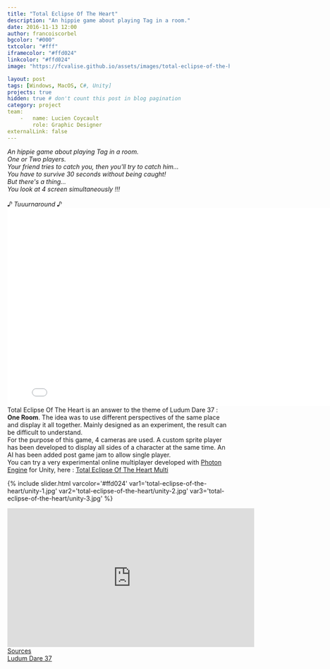 ```yaml
---
title: "Total Eclipse Of The Heart"
description: "An hippie game about playing Tag in a room."
date: 2016-11-13 12:00
author: francoiscorbel
bgcolor: "#000"
txtcolor: "#fff"
iframecolor: "#ffd024"
linkcolor: "#ffd024"
image: "https://fcvalise.github.io/assets/images/total-eclipse-of-the-heart/project.gif"

layout: post
tags: [Windows, MacOS, C#, Unity]
projects: true
hidden: true # don't count this post in blog pagination
category: project
team:
    -   name: Lucien Coycault
        role: Graphic Designer
externalLink: false
---
```

<div class="text general-margin"><i>
An hippie game about playing Tag in a room.<br>
One or Two players.<br>
Your friend tries to catch you, then you'll try to catch him...<br>
You have to survive 30 seconds without being caught!<br>
But there's a thing...<br>
You look at 4 screen simultaneously !!!<br>
<br>
♪ Tuuurnaround ♪
</i></div>

<div class="general-margin">
    <div style="text-align:center;width:100%;">
        <iframe class="unity" style="width:800px;" src="//v6p9d9t4.ssl.hwcdn.net/html/555192/TotalEclipseOfTheHeartWebGL/index.html" width="800" height="450" scrolling="no" frameborder="0"></iframe>
    </div>
</div>

<div class="text justify general-margin">
    Total Eclipse Of The Heart is an answer to the theme of Ludum Dare 37 : <strong>One Room</strong>. The idea was to use different 
    perspectives of the same place and display it all together. Mainly designed as an experiment, the result can be difficult to
    understand.
</div>

<div class="text justify general-margin">
    For the purpose of this game, 4 cameras are used. A custom sprite player has been developed to display all sides of a character at the
    same time. An AI has been added post game jam to allow single player.
</div>

<div class="text justify general-margin">
    You can try a very experimental online multiplayer developed with <a alt="www.photonengine.com" href="https://www.photonengine.com" target="_blank">Photon Engine</a> for Unity, here :
    <a alt="octostudio.itch.io/total-eclipse-of-the-heart-multi" href="https://octostudio.itch.io/total-eclipse-of-the-heart-multi" target="blank">Total Eclipse Of The Heart Multi</a>
</div>

{% include slider.html varcolor='#ffd024' var1='total-eclipse-of-the-heart/unity-1.jpg' var2='total-eclipse-of-the-heart/unity-2.jpg' var3='total-eclipse-of-the-heart/unity-3.jpg' %}

<div class="video general-margin">
    <iframe width="560px" height="315px" src="https://www.youtube.com/embed/9OkViJzYrWI?modestbranding=1&autohide=1&showinfo=0&controls=0" frameborder="0" allowfullscreen></iframe>
</div>

<div class="general-margin">
    <a alt="github.com/fcvalise/TotalEclipseOfTheHeart" href="https://github.com/fcvalise/TotalEclipseOfTheHeart" target="_blank">Sources</a>
</div>

<div class="general-margin">
    <a alt="ludumdare.com/compo/ludum-dare-37/?action=preview&uid=60115" href="http://ludumdare.com/compo/ludum-dare-37/?action=preview&uid=60115" target="_blank">Ludum Dare 37</a>
</div>

